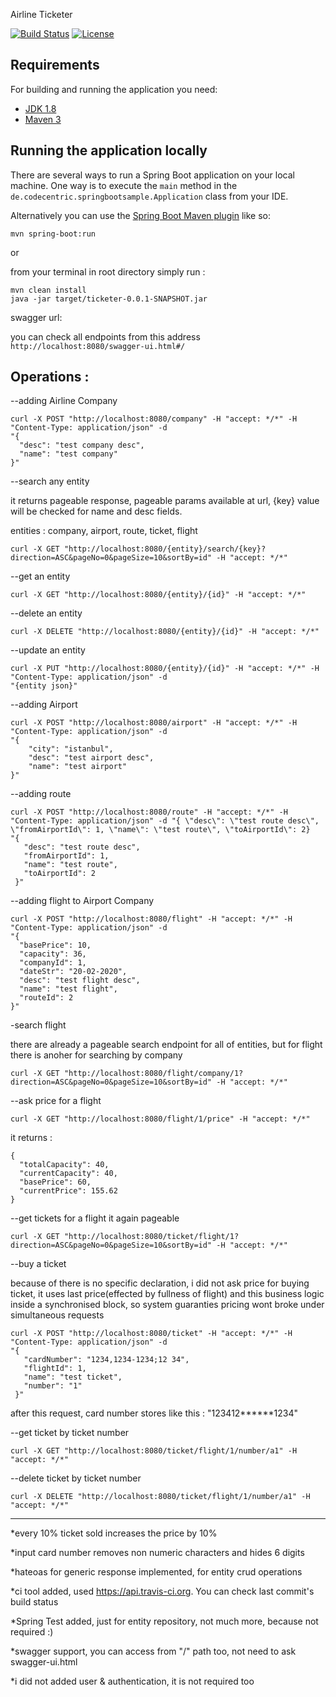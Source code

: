 Airline Ticketer

[![Build Status](https://api.travis-ci.org/mbogaz/airlineTicketing.svg?branch=master)](https://api.travis-ci.org/mbogaz/airlineTicketing.svg)
[![License](http://img.shields.io/:license-apache-blue.svg)](http://www.apache.org/licenses/LICENSE-2.0.html)

## Requirements

For building and running the application you need:

- [JDK 1.8](http://www.oracle.com/technetwork/java/javase/downloads/jdk8-downloads-2133151.html)
- [Maven 3](https://maven.apache.org)

## Running the application locally

There are several ways to run a Spring Boot application on your local machine. One way is to execute the `main` method in the `de.codecentric.springbootsample.Application` class from your IDE.

Alternatively you can use the [Spring Boot Maven plugin](https://docs.spring.io/spring-boot/docs/current/reference/html/build-tool-plugins-maven-plugin.html) like so:

```shell
mvn spring-boot:run
```

or

from your terminal in root directory simply run :
```shell
mvn clean install
java -jar target/ticketer-0.0.1-SNAPSHOT.jar
```

swagger url: 

you can check all endpoints from this address
```http://localhost:8080/swagger-ui.html#/ ```


## Operations :

--adding Airline Company
```shell
curl -X POST "http://localhost:8080/company" -H "accept: */*" -H "Content-Type: application/json" -d 
"{
  "desc": "test company desc",
  "name": "test company"
}"
```
--search any entity

it returns pageable response, pageable params available at url, {key} value will be checked for name and desc fields.

entities : company, airport, route, ticket, flight
```shell
curl -X GET "http://localhost:8080/{entity}/search/{key}?direction=ASC&pageNo=0&pageSize=10&sortBy=id" -H "accept: */*"
```

--get an entity
```shell
curl -X GET "http://localhost:8080/{entity}/{id}" -H "accept: */*"
```

--delete an entity
```shell
curl -X DELETE "http://localhost:8080/{entity}/{id}" -H "accept: */*"
```

--update an entity
```shell
curl -X PUT "http://localhost:8080/{entity}/{id}" -H "accept: */*" -H "Content-Type: application/json" -d
"{entity json}"
```

--adding Airport 
```shell
curl -X POST "http://localhost:8080/airport" -H "accept: */*" -H "Content-Type: application/json" -d 
"{
    "city": "istanbul",
    "desc": "test airport desc",
    "name": "test airport"
}"
```

--adding route
```shell
curl -X POST "http://localhost:8080/route" -H "accept: */*" -H "Content-Type: application/json" -d "{ \"desc\": \"test route desc\", \"fromAirportId\": 1, \"name\": \"test route\", \"toAirportId\": 2}
"{
   "desc": "test route desc",
   "fromAirportId": 1,
   "name": "test route",
   "toAirportId": 2
 }"
```

--adding flight to Airport Company
```shell
curl -X POST "http://localhost:8080/flight" -H "accept: */*" -H "Content-Type: application/json" -d 
"{
  "basePrice": 10,
  "capacity": 36,
  "companyId": 1,
  "dateStr": "20-02-2020",
  "desc": "test flight desc",
  "name": "test flight",
  "routeId": 2
}"
```

-search flight

there are already a pageable search endpoint for all of entities, but for flight there is anoher for searching by company
```shell
curl -X GET "http://localhost:8080/flight/company/1?direction=ASC&pageNo=0&pageSize=10&sortBy=id" -H "accept: */*"
```

--ask price for a flight
```shell
curl -X GET "http://localhost:8080/flight/1/price" -H "accept: */*"
```
it returns :
```shell
{
  "totalCapacity": 40,
  "currentCapacity": 40,
  "basePrice": 60,
  "currentPrice": 155.62
}
 ```

--get tickets for a flight
it again pageable
```shell
curl -X GET "http://localhost:8080/ticket/flight/1?direction=ASC&pageNo=0&pageSize=10&sortBy=id" -H "accept: */*"
 ```

--buy a ticket

because of there is no specific declaration, i did not ask price for buying ticket,
it uses last price(effected by fullness of flight) and this business logic inside a 
synchronised block, so system guaranties pricing wont broke under simultaneous requests 
```shell
curl -X POST "http://localhost:8080/ticket" -H "accept: */*" -H "Content-Type: application/json" -d 
"{
   "cardNumber": "1234,1234-1234;12 34",
   "flightId": 1,
   "name": "test ticket",
   "number": "1"
 }"
```
after this request, card number stores like this : "123412******1234"

--get ticket by ticket number
```shell
curl -X GET "http://localhost:8080/ticket/flight/1/number/a1" -H "accept: */*"
```

--delete ticket by ticket number
```shell
curl -X DELETE "http://localhost:8080/ticket/flight/1/number/a1" -H "accept: */*"
```
--- 
*every 10% ticket sold increases the price by 10%

*input card number removes non numeric characters and hides 6 digits

*hateoas for generic response implemented, for entity crud operations

*ci tool added, used https://api.travis-ci.org. You can check last commit's build status

*Spring Test added, just for entity repository, not much more, because not required :)

*swagger support, you can access from "/" path too, not need to ask swagger-ui.html

*i did not added user & authentication, it is not required too



